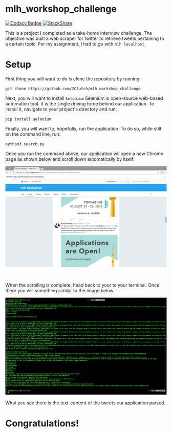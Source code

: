 # mlh_workshop_challenge

[![Codacy Badge](https://api.codacy.com/project/badge/Grade/542fe3498615477f9a9ad66c412b0555)](https://app.codacy.com/app/2Clutch/mlh_workshop_challenge?utm_source=github.com&utm_medium=referral&utm_content=2Clutch/mlh_workshop_challenge&utm_campaign=badger)
[![StackShare](https://img.shields.io/badge/tech-stack-0690fa.svg?style=flat)](https://stackshare.io/2Clutch/knowledge-purse)

This is a project I completed as a take-home interview challenge. The objective was built a web scraper for twitter to retrieve tweets pertaining to a certain topic. For my assignment, I had to go with `mlh localhost`.

# Setup

First thing you will want to do is clone the repository by running: 
```commandline
git clone https://github.com/2Clutch/mlh_workshop_challenge
```

Next, you will want to install `Selenium` Selenium is open-source web-based automation tool. It is the single driving force behind our application. To install it, navigate to your project's directory and run:
```commandline
pip install selenium
```

Finally, you will want to, hopefully, run the application. To do so, while still on the command line, run:
```commandline
python3 search.py
```

Once you run the command above, our application wil open a new Chrome page as shown below and scroll down automatically by itself.

![alt text](browser_sample.png)

<br>

When the scrolling is complete, head back to your to your terminal. Once there you will something similar to the image below.

![alt_text](terminal_sample.png)

What you see there is the text-content of the tweets our application parsed. 

# Congratulations!
